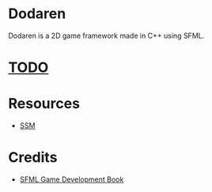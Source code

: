 # Dodaren
Dodaren is a 2D game framework made in C++ using SFML.

# [TODO](https://github.com/aclonegeek/Dodaren/issues?q=is%3Aissue+is%3Aopen+label%3Aenhancement)

# Resources
* [SSM](https://github.com/aclonegeek/SSM)

# Credits
* [SFML Game Development Book](https://github.com/SFML/SFML-Game-Development-Book)